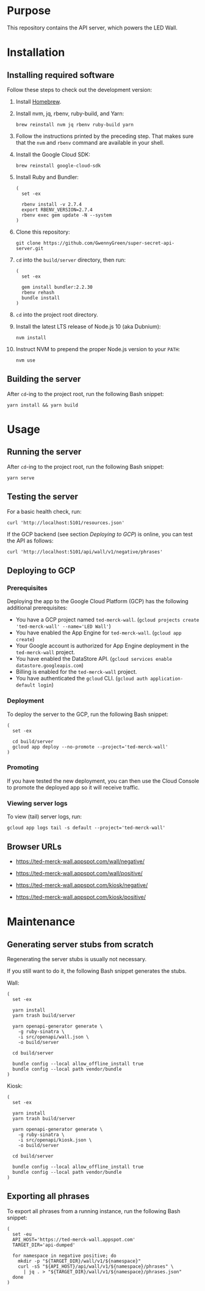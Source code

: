 # Purpose

This repository contains the API server, which powers the LED Wall.


# Installation

## Installing required software

Follow these steps to check out the development version:

1. Install [Homebrew](https://brew.sh/).

2. Install nvm, jq, rbenv, ruby-build, and Yarn:

    ```
    brew reinstall nvm jq rbenv ruby-build yarn
    ```

3. Follow the instructions printed by the preceding step. That
   makes sure that the `nvm` and `rbenv` command are available
   in your shell.

4. Install the Google Cloud SDK:

    ```
    brew reinstall google-cloud-sdk
    ```

5. Install Ruby and Bundler:

    ```
    (
      set -ex

      rbenv install -v 2.7.4
      export RBENV_VERSION=2.7.4
      rbenv exec gem update -N --system
    )
    ```

6. Clone this repository:

    ```
    git clone https://github.com/GwennyGreen/super-secret-api-server.git
    ```

7. `cd` into the `build/server` directory, then run:

    ```
    (
      set -ex

      gem install bundler:2.2.30
      rbenv rehash
      bundle install
    )
    ```

8. `cd` into the project root directory.

9. Install the latest LTS release of Node.js 10 (aka Dubnium):

    ```
    nvm install
    ```

10. Instruct NVM to prepend the proper Node.js version to your `PATH`:

    ```
    nvm use
    ```


## Building the server

After `cd`-ing to the project root, run the following Bash snippet:

```
yarn install && yarn build
```


# Usage

## Running the server

After `cd`-ing to the project root, run the following Bash snippet:

```
yarn serve
```

## Testing the server

For a basic health check, run:

```
curl 'http://localhost:5101/resources.json'
```

If the GCP backend (see section _Deploying to GCP_) is online, you can test the API as follows:

```
curl 'http://localhost:5101/api/wall/v1/negative/phrases'
```

## Deploying to GCP

### Prerequisites

Deploying the app to the Google Cloud Platform (GCP) has the following additional prerequisites:

- You have a GCP project named `ted-merck-wall`. (`gcloud projects create 'ted-merck-wall' --name='LED Wall'`)
- You have enabled the App Engine for `ted-merck-wall`. (`gcloud app create`)
- Your Google account is authorized for App Engine deployment in the `ted-merck-wall` project.
- You have enabled the DataStore API. (`gcloud services enable datastore.googleapis.com`)
- Billing is enabled for the `ted-merck-wall` project.
- You have authenticated the `gcloud` CLI. (`gcloud auth application-default login`)

### Deployment

To deploy the server to the GCP, run the following Bash snippet:

```
(
  set -ex

  cd build/server
  gcloud app deploy --no-promote --project='ted-merck-wall'
)
```

### Promoting

If you have tested the new deployment, you can then use the Cloud Console to promote the deployed app so it will receive traffic.

### Viewing server logs

To view (tail) server logs, run:

```
gcloud app logs tail -s default --project='ted-merck-wall'
```


## Browser URLs

- https://ted-merck-wall.appspot.com/wall/negative/

- https://ted-merck-wall.appspot.com/wall/positive/

- https://ted-merck-wall.appspot.com/kiosk/negative/

- https://ted-merck-wall.appspot.com/kiosk/positive/



# Maintenance

## Generating server stubs from scratch

Regenerating the server stubs is usually not necessary.

If you still want to do it, the following Bash snippet generates the stubs.

Wall:

```
(
  set -ex

  yarn install
  yarn trash build/server

  yarn openapi-generator generate \
    -g ruby-sinatra \
    -i src/openapi/wall.json \
    -o build/server

  cd build/server

  bundle config --local allow_offline_install true
  bundle config --local path vendor/bundle
)
```

Kiosk:

```
(
  set -ex

  yarn install
  yarn trash build/server

  yarn openapi-generator generate \
    -g ruby-sinatra \
    -i src/openapi/kiosk.json \
    -o build/server

  cd build/server

  bundle config --local allow_offline_install true
  bundle config --local path vendor/bundle
)
```

## Exporting all phrases

To export all phrases from a running instance, run the following Bash snippet:

```
(
  set -eu
  API_HOST='https://ted-merck-wall.appspot.com'
  TARGET_DIR='api-dumped'

  for namespace in negative positive; do
    mkdir -p "${TARGET_DIR}/wall/v1/${namespace}"
    curl -sS "${API_HOST}/api/wall/v1/${namespace}/phrases" \
      | jq . > "${TARGET_DIR}/wall/v1/${namespace}/phrases.json"
  done
)
```
